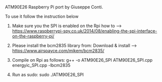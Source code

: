 ATM90E26 Raspberry Pi port by Giuseppe Conti.

To use it follow the instruction below

1) Make sure you the SPI is enabled on the Rpi 
	how to --> https://www.raspberrypi-spy.co.uk/2014/08/enabling-the-spi-interface-on-the-raspberry-pi/

2) Please install the bcm2835 library from:
	Download & install --> https://www.airspayce.com/mikem/bcm2835/

3) Compile on Rpi as follows:
	g++ -o ATM90E26_SPI ATM90E26_SPI.cpp energyic_SPI.cpp -lbcm2835
    
4) Run as sudo:
	sudo ./ATM90E26_SPI
